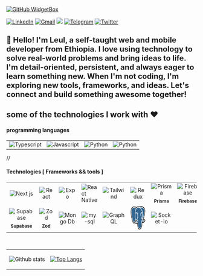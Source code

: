 
[![GitHub WidgetBox](https://github-widgetbox.vercel.app/api/profile?username=Leulc21&data=followers,repositories,stars,commits&theme=viridescent)](https://github.com/Leulc21)
<!-- <h3 align ="center"> <strong> Let`s Code.Build & FUN </strong> </h3>  -->
<div align="left" width="100%" height="100%"> 
 
[![LinkedIn](https://img.shields.io/badge/linkedin-%230077B5.svg?style=for-the-badge&logo=linkedin&logoColor=white)](https://www.linkedin.com/in/leul-chanie-7b10ba260/)
[![Gmail](https://img.shields.io/badge/%20-Send%20Mail-black?color=14171A&labelColor=ef5350&logo=gmail&logoColor=ffffff&style=for-the-badge)](mailto:leulchanie576@gmail.com)
![](https://komarev.com/ghpvc/?username=yeabnoah&color=brightgreen&style=for-the-badge)
[![Telegram](https://img.shields.io/badge/Telegram-%231877F2.svg?style=for-the-badge&logo=Telegram&logoColor=white)](https://t.me/LeulC21)
[![Twitter](https://img.shields.io/badge/Twitter-%231DA1F2.svg?style=.for-the-badge&logo=Twitter&logoColor=white)](https://x.com/Leulc21)
</div>




<h4 style="font-size: 20px;">
  👋 Hello! I'm Leul, a self-taught web and mobile developer from Ethiopia. I love using technology to solve real-world problems and bring ideas to life. I'm detail-oriented, persistent, and always eager to learn something new. When I'm not coding, I'm exploring new tools, frameworks, and ideas. Let's connect and build something awesome together!
</h4>


<h2> some of the technologies I work with ❤️</h2>

<h4> programming languages</h4>
 
 <table width="100%" height="100%">
  <tr>
      <td>
        <img alt="Typescript" height=64px src="https://cdn.worldvectorlogo.com/logos/typescript.svg">
     </td>
     <td>
      <img alt="Javascript" height=64px src="https://cdn.worldvectorlogo.com/logos/logo-javascript.svg">
     </td>
          <td align="center">
       <img alt="Python" height=64px src= "https://cdn.worldvectorlogo.com/logos/python-5.svg">
     </td>
      <td align="center">
       <img alt="Python" height=64px src= "https://cdn.worldvectorlogo.com/logos/dart.svg">
     </td>
      
   </tr>
</table>
//
<h4> Technologies [ Frameworks && tools ] </h4>

<table>
   <tr>
          <td align="center">
       <img alt="Next js" height=64px src= "https://www.datocms-assets.com/75941/1657707878-nextjs_logo.png">
     </td>
      <td align="center">
      <img alt="React" height=64px src="https://cdn.worldvectorlogo.com/logos/react-2.svg">
    </td>
          <td align="center">
       <img alt="Expo" height=64px src="https://cdn.worldvectorlogo.com/logos/django.svg">
     </td> 
    <td>
        <img alt="React Native" height=64px src="https://cdn.worldvectorlogo.com/logos/Next JS.svg">
     </td>
     <td align="center">
      <img alt="Tailwind" height=64px src="https://cdn.worldvectorlogo.com/logos/tailwindcss.svg">
    </td>
     <td align="center">
       <img alt="Redux" height=64px src= "https://cdn.worldvectorlogo.com/logos/redux.svg">
     </td>
     <td align="center">
  <img alt="Prisma" height="48px" src="https://cdn.jsdelivr.net/npm/simple-icons@v11/icons/prisma.svg" />
  <br />
  <sub><b>Prisma</b></sub>
</td>
      <td align="center">
  <img alt="Firebase" height="64px" src="https://cdn.jsdelivr.net/gh/devicons/devicon/icons/firebase/firebase-plain.svg" />
  <br />
  <sub><b>Firebase</b></sub>
</td>
    <td>
     <img alt="shad-cn" height=64px src="https://pbs.twimg.com/media/FxoIFVgagAE-gqB?format=png&name=4096x4096">
    </td>
   </tr>
   <tr>
          <td align="center">
  <img alt="Supabase" height="64px" src="https://cdn.jsdelivr.net/gh/devicons/devicon/icons/supabase/supabase-original.svg" />
  <br />
  <sub><b>Supabase</b></sub>
</td>
    <td align="center">
  <img alt="Zod" height="64px" src="https://img.icons8.com/ios-filled/100/000000/code.png" />
  <br />
  <sub><b>Zod</b></sub>
</td>
        <td align="center">
       <img alt="Mongo Db" height=64px src="https://cdn.worldvectorlogo.com/logos/mongodb-icon-1.svg">
     </td>
    <td align="center">
       <img alt="my-sql" height=64px src="https://brandslogos.com/wp-content/uploads/thumbs/mysql-logo-vector-1.svg">
     </td> 
       <td align="center">
       <img alt="GraphQL" height=64px src="https://cdn.worldvectorlogo.com/logos/graphql-logo-2.svg">
     </td> 
       <td align="center">
       <img alt="Posql" height=64px src="https://github.com/devicons/devicon/blob/master/icons/postgresql/postgresql-original.svg">
     </td>  
    <td align="center">
       <img alt="Socket-io" height=64px src="https://cdn.worldvectorlogo.com/logos/socket-io.svg">
     </td> 
   </tr>

 </table>
 
<br>




 <table align="center" width="100%" height="100%" >
   <tr>
     <td> 
  
![Github stats](https://github-readme-stats.vercel.app/api?username=Leulc21&theme=radical&show_icons=true&count_private=true&hide=issues) </td>
     <td> [![Top Langs](https://github-readme-stats.vercel.app/api/top-langs/?username=Leulc21&theme=radical&layout=compact)](https://github.com/Leulc21) </td>
   </tr>
  </table>


 
 
